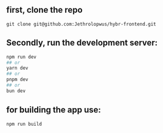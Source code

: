 ## first, clone the repo 
```git clone git@github.com:Jethrolopwus/hybr-frontend.git```
## Secondly, run the development server:

```bash
npm run dev
## or
yarn dev
## or
pnpm dev
## or
bun dev
```


## for building the app use:
```npm run build```
